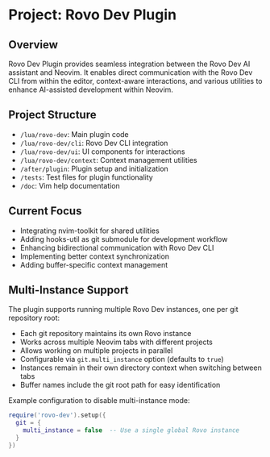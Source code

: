 # Project: Rovo Dev Plugin

## Overview

Rovo Dev Plugin provides seamless integration between the Rovo Dev AI assistant and Neovim. It enables direct communication with the Rovo Dev CLI from within the editor, context-aware interactions, and various utilities to enhance AI-assisted development within Neovim.

## Project Structure

- `/lua/rovo-dev`: Main plugin code
- `/lua/rovo-dev/cli`: Rovo Dev CLI integration
- `/lua/rovo-dev/ui`: UI components for interactions
- `/lua/rovo-dev/context`: Context management utilities
- `/after/plugin`: Plugin setup and initialization
- `/tests`: Test files for plugin functionality
- `/doc`: Vim help documentation

## Current Focus

- Integrating nvim-toolkit for shared utilities
- Adding hooks-util as git submodule for development workflow
- Enhancing bidirectional communication with Rovo Dev CLI
- Implementing better context synchronization
- Adding buffer-specific context management

## Multi-Instance Support

The plugin supports running multiple Rovo Dev instances, one per git repository root:

- Each git repository maintains its own Rovo instance
- Works across multiple Neovim tabs with different projects
- Allows working on multiple projects in parallel
- Configurable via `git.multi_instance` option (defaults to `true`)
- Instances remain in their own directory context when switching between tabs
- Buffer names include the git root path for easy identification

Example configuration to disable multi-instance mode:

```lua
require('rovo-dev').setup({
  git = {
    multi_instance = false  -- Use a single global Rovo instance
  }
})
```

